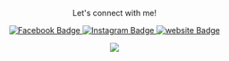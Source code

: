 <p align="center"> Let's connect with me!</p>
<p align="center">
    <a href="https://www.facebook.com/point.cahya/" target"_blank">
      <img src="https://img.shields.io/badge/Facebook-blue?style=for-the-badge&logo=facebook&logoColor=white" alt="Facebook Badge"/>
    </a>
    <a href="https://www.instagram.com/cahyakrisnam/" target="_blank">
      <img src="https://img.shields.io/badge/Instagram-blue?style=for-the-badge&logo=instagram&logoColor=white" alt="Instagram Badge"/>
    </a>
    <a href="https://cahyakrisna.dev/" target="_blank">
      <img src="https://img.shields.io/badge/Website-FF7139?style=for-the-badge&logo=Google-chrome&logoColor=white" alt="website Badge"/>
    </a>
</p>


<p align="center">
  <a href="https://github.com/cahyakrisnaa25"><img src="https://github-readme-stats.vercel.app/api?username=cahyakrisnaa25&show_icons=true&theme=tokyonight"></a>
</p>
